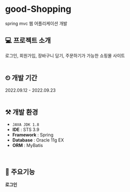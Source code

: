 # good-Shopping

spring mvc 웹 어플리케이션 개발
<br/>

💻 프로젝트 소개
---
로그인, 회원가입, 장바구니 담기, 주문하기가 가능한 쇼핑몰 사이트
<br/><br/>

⏲ 개발 기간
---
2022.09.12 - 2022.09.23
<br/><br/>

⚒ 개발 환경
---
- `JAVA JDK 1.8`
- **IDE** : STS 3.9
- **Framework** : Spring
- **Database** : Oracle 11g EX
- **ORM** : MyBatis
<br/>

🚩 주요기능
---
**로그인**
